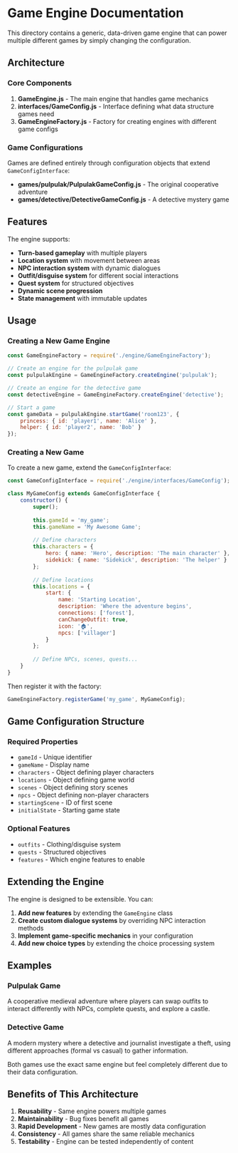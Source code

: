 # Game Engine Documentation

This directory contains a generic, data-driven game engine that can power multiple different games by simply changing the configuration.

## Architecture

### Core Components

1. **GameEngine.js** - The main engine that handles game mechanics
2. **interfaces/GameConfig.js** - Interface defining what data structure games need
3. **GameEngineFactory.js** - Factory for creating engines with different game configs

### Game Configurations

Games are defined entirely through configuration objects that extend `GameConfigInterface`:

- **games/pulpulak/PulpulakGameConfig.js** - The original cooperative adventure
- **games/detective/DetectiveGameConfig.js** - A detective mystery game

## Features

The engine supports:
- **Turn-based gameplay** with multiple players
- **Location system** with movement between areas
- **NPC interaction system** with dynamic dialogues
- **Outfit/disguise system** for different social interactions
- **Quest system** for structured objectives
- **Dynamic scene progression**
- **State management** with immutable updates

## Usage

### Creating a New Game Engine

```javascript
const GameEngineFactory = require('./engine/GameEngineFactory');

// Create an engine for the pulpulak game
const pulpulakEngine = GameEngineFactory.createEngine('pulpulak');

// Create an engine for the detective game
const detectiveEngine = GameEngineFactory.createEngine('detective');

// Start a game
const gameData = pulpulakEngine.startGame('room123', {
    princess: { id: 'player1', name: 'Alice' },
    helper: { id: 'player2', name: 'Bob' }
});
```

### Creating a New Game

To create a new game, extend the `GameConfigInterface`:

```javascript
const GameConfigInterface = require('./engine/interfaces/GameConfig');

class MyGameConfig extends GameConfigInterface {
    constructor() {
        super();
        
        this.gameId = 'my_game';
        this.gameName = 'My Awesome Game';
        
        // Define characters
        this.characters = {
            hero: { name: 'Hero', description: 'The main character' },
            sidekick: { name: 'Sidekick', description: 'The helper' }
        };
        
        // Define locations
        this.locations = {
            start: {
                name: 'Starting Location',
                description: 'Where the adventure begins',
                connections: ['forest'],
                canChangeOutfit: true,
                icon: '🏠',
                npcs: ['villager']
            }
        };
        
        // Define NPCs, scenes, quests...
    }
}
```

Then register it with the factory:

```javascript
GameEngineFactory.registerGame('my_game', MyGameConfig);
```

## Game Configuration Structure

### Required Properties

- `gameId` - Unique identifier
- `gameName` - Display name
- `characters` - Object defining player characters
- `locations` - Object defining game world
- `scenes` - Object defining story scenes
- `npcs` - Object defining non-player characters
- `startingScene` - ID of first scene
- `initialState` - Starting game state

### Optional Features

- `outfits` - Clothing/disguise system
- `quests` - Structured objectives
- `features` - Which engine features to enable

## Extending the Engine

The engine is designed to be extensible. You can:

1. **Add new features** by extending the `GameEngine` class
2. **Create custom dialogue systems** by overriding NPC interaction methods
3. **Implement game-specific mechanics** in your configuration
4. **Add new choice types** by extending the choice processing system

## Examples

### Pulpulak Game
A cooperative medieval adventure where players can swap outfits to interact differently with NPCs, complete quests, and explore a castle.

### Detective Game  
A modern mystery where a detective and journalist investigate a theft, using different approaches (formal vs casual) to gather information.

Both games use the exact same engine but feel completely different due to their data configuration.

## Benefits of This Architecture

1. **Reusability** - Same engine powers multiple games
2. **Maintainability** - Bug fixes benefit all games
3. **Rapid Development** - New games are mostly data configuration
4. **Consistency** - All games share the same reliable mechanics
5. **Testability** - Engine can be tested independently of content